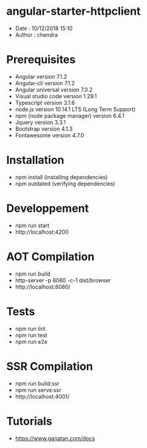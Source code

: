 # angular-starter-httpclient
- Date : 10/12/2018 15:10
- Author : chendra

# Prerequisites
- Angular version 7.1.2
- Angular-cli version 7.1.2
- Angular universal version 7.0.2
- Visual studio code version 1.29.1
- Typescript version 3.1.6
- node.js version 10.14.1 LTS (Long Term Support)
- npm (node package manager) version 6.4.1
- Jquery version 3.3.1
- Bootstrap version 4.1.3
- Fontawesome version 4.7.0

# Installation
- npm install (installing dependencies)
- npm outdated (verifying dependencies)

# Developpement
- npm run start
- http://localhost:4200

# AOT Compilation 
- npm run build
- http-server -p 8080 -c-1 dist/browser
- http://localhost:8080/

# Tests
- npm run lint
- npm run test
- npm run e2e

# SSR Compilation 
- npm run build:ssr
- npm run serve:ssr
- http://localhost:4001/

# Tutorials
- https://www.ganatan.com/docs
